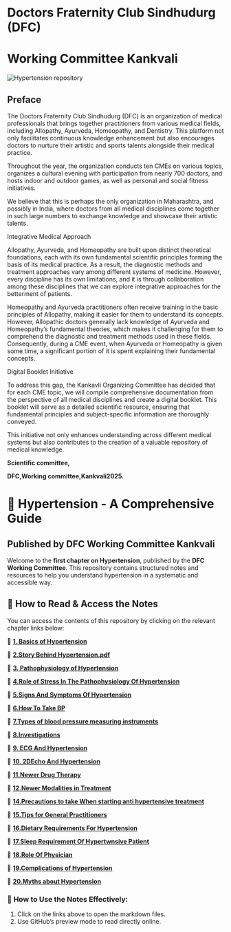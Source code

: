 **<h1>Doctors Fraternity Club Sindhudurg (DFC)</h1>**
**<h1>Working Committee Kankvali</h1>**
![Hypertension repository](https://github.com/user-attachments/assets/2b022541-950e-45f0-bcea-97597f336ac4)

**<h2>Preface</h2>**

The Doctors Fraternity Club Sindhudurg (DFC) is an organization of medical professionals that brings together practitioners from various medical fields, including Allopathy, Ayurveda, Homeopathy, and Dentistry. This platform not only facilitates continuous knowledge enhancement but also encourages doctors to nurture their artistic and sports talents alongside their medical practice.

Throughout the year, the organization conducts ten CMEs on various topics, organizes a cultural evening with participation from nearly 700 doctors, and hosts indoor and outdoor games, as well as personal and social fitness initiatives.

We believe that this is perhaps the only organization in Maharashtra, and possibly in India, where doctors from all medical disciplines come together in such large numbers to exchange knowledge and showcase their artistic talents.

Integrative Medical Approach

Allopathy, Ayurveda, and Homeopathy are built upon distinct theoretical foundations, each with its own fundamental scientific principles forming the basis of its medical practice. As a result, the diagnostic methods and treatment approaches vary among different systems of medicine. However, every discipline has its own limitations, and it is through collaboration among these disciplines that we can explore integrative approaches for the betterment of patients.

Homeopathy and Ayurveda practitioners often receive training in the basic principles of Allopathy, making it easier for them to understand its concepts. However, Allopathic doctors generally lack knowledge of Ayurveda and Homeopathy’s fundamental theories, which makes it challenging for them to comprehend the diagnostic and treatment methods used in these fields. Consequently, during a CME event, when Ayurveda or Homeopathy is given some time, a significant portion of it is spent explaining their fundamental concepts.

Digital Booklet Initiative

To address this gap, the Kankavli Organizing Committee has decided that for each CME topic, we will compile comprehensive documentation from the perspective of all medical disciplines and create a digital booklet. This booklet will serve as a detailed scientific resource, ensuring that fundamental principles and subject-specific information are thoroughly conveyed.

This initiative not only enhances understanding across different medical systems but also contributes to the creation of a valuable repository of medical knowledge.

**Scientific committee,**

**DFC,Working committee,Kankvali2025.**


# 📘 Hypertension - A Comprehensive Guide  
**<h2>Published by DFC Working Committee Kankvali</h2>**  

Welcome to the **first chapter on Hypertension**, published by the **DFC Working Committee**. This repository contains structured notes and resources to help you understand hypertension in a systematic and accessible way.  
  

## 📖 **How to Read & Access the Notes**  
You can access the contents of this repository by clicking on the relevant chapter links below:  

📂  **[1. Basics of Hypertension](https://github.com/knkworkingcommittee/Hypertension_Notes/blob/main/1.%20Basics%20of%20Hypertension.pdf)**

📂 **[2.Story Behind Hypertension.pdf](https://github.com/knkworkingcommittee/Hypertension_Notes/blob/main/2.%20Story%20Behind%20Hypertension.pdf)**

📂 **[3. Pathophysiology of Hypertension](https://github.com/knkworkingcommittee/Hypertension_Notes/blob/main/3.%20Pathophysiology%20of%20Hypertension.pdf)**

📂 **[4.Role of Stress In The Pathophysiology Of Hypertension](https://github.com/knkworkingcommittee/Hypertension_Notes/blob/main/4.%20RoleofStressInThePathophysiologyOfHypertension.pdf)**

📂 **[5.Signs And Symptoms Of Hypertension](https://github.com/knkworkingcommittee/Hypertension_Notes/blob/main/5.%20SignsAndSymptomsOfHyepertension.pdf)**

📂 **[6.How To Take BP](https://github.com/knkworkingcommittee/Hypertension_Notes/blob/main/6.%20HowToTakeBP.pdf)**

📂 **[7.Types of blood pressure measuring instruments](https://github.com/knkworkingcommittee/Hypertension_Notes/blob/main/7.%20Types%20of%20blood%20pressure%20measuring%20instruments.pdf)**

📂 **[8.Investigations](https://github.com/knkworkingcommittee/Hypertension_Notes/blob/main/8.%20Investigations.pdf)**

📂 **[9. ECG And Hypertension](https://github.com/knkworkingcommittee/Hypertension_Notes/blob/main/9.%20ECGAndHypertension.pdf)**

📂 **[10. 2DEcho And Hypertension](https://github.com/knkworkingcommittee/Hypertension_Notes/blob/main/10.%202DEchoAndHypertension.pdf)**

📂 **[11.Newer Drug Therapy](https://github.com/knkworkingcommittee/Hypertension_Notes/blob/main/5.%20NewerDrugTherapy.pdf)**

📂 **[12.Newer Modalities in Treatment](https://github.com/knkworkingcommittee/Hypertension_Notes/blob/main/6.%20NewerModalitiesITreatment.pdf)**



📂 **[14.Precautions to take When starting anti hypertensive treatment](https://github.com/knkworkingcommittee/Hypertension_Notes/blob/main/8.%20PrecautionsAntiHypertensiveTreatment.pdf)**

📂 **[15.Tips for General Practitioners](https://github.com/knkworkingcommittee/Hypertension_Notes/blob/main/9.%20Tips%20for%20General%20Practitioners.pdf)**

📂 **[16.Dietary Requirements For Hypertension](https://github.com/knkworkingcommittee/Hypertension_Notes/blob/main/12.%20DietaryRequirementsForHypertension.pdf)**

📂 **[17.Sleep Requirement Of Hypertwnsive Patient](https://github.com/knkworkingcommittee/Hypertension_Notes/blob/main/14.%20SleepRequirementOfHypertwnsivePatient.pdf)**

📂 **[18.Role Of Physician](https://github.com/knkworkingcommittee/Hypertension_Notes/blob/main/13.%20RoleOfPhysician.pdf)**

📂 **[19.Complications of Hypertension](https://github.com/knkworkingcommittee/Hypertension_Notes/blob/main/19.%20ComplecationsOfHypertension.pdf)**

📂 **[20.Myths about Hypertension](https://github.com/knkworkingcommittee/Hypertension_Notes/blob/main/20.%20Myths.pdf)**




### 📌 **How to Use the Notes Effectively:**  
1. Click on the links above to open the markdown files.  
2. Use GitHub’s preview mode to read directly online.  

